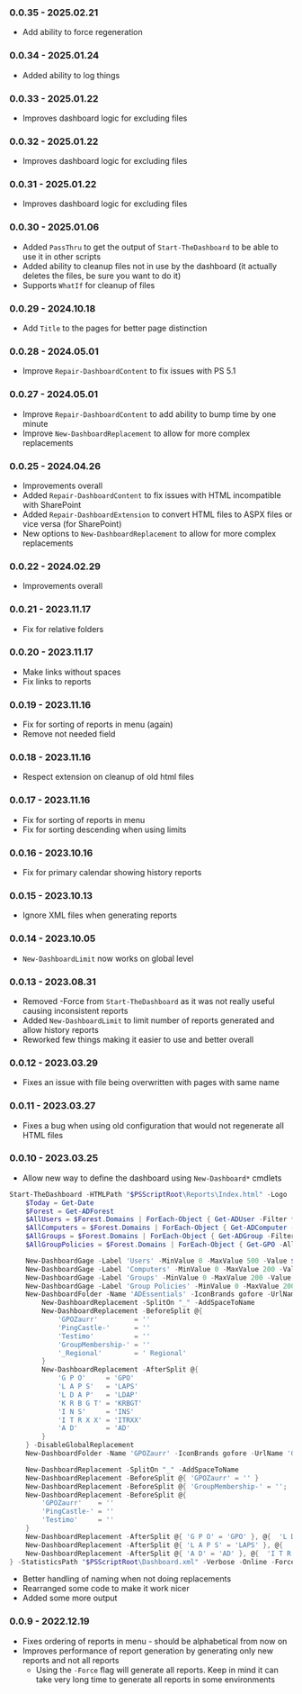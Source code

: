 ﻿### 0.0.35 - 2025.02.21
- Add ability to force regeneration

### 0.0.34 - 2025.01.24
- Added ability to log things

### 0.0.33 - 2025.01.22
- Improves dashboard logic for excluding files

### 0.0.32 - 2025.01.22
- Improves dashboard logic for excluding files

### 0.0.31 - 2025.01.22
- Improves dashboard logic for excluding files

### 0.0.30 - 2025.01.06
- Added `PassThru` to get the output of `Start-TheDashboard` to be able to use it in other scripts
- Added ability to cleanup files not in use by the dashboard (it actually deletes the files, be sure you want to do it)
- Supports `WhatIf` for cleanup of files

### 0.0.29 - 2024.10.18
- Add `Title` to the pages for better page distinction

### 0.0.28 - 2024.05.01
- Improve `Repair-DashboardContent` to fix issues with PS 5.1

### 0.0.27 - 2024.05.01
- Improve `Repair-DashboardContent` to add ability to bump time by one minute
- Improve `New-DashboardReplacement` to allow for more complex replacements

### 0.0.25 - 2024.04.26
- Improvements overall
- Added `Repair-DashboardContent` to fix issues with HTML incompatible with SharePoint
- Added `Repair-DashboardExtension` to convert HTML files to ASPX files or vice versa (for SharePoint)
- New options to `New-DashboardReplacement` to allow for more complex replacements

### 0.0.22 - 2024.02.29
- Improvements overall

### 0.0.21 - 2023.11.17
- Fix for relative folders

### 0.0.20 - 2023.11.17
- Make links without spaces
- Fix links to reports

### 0.0.19 - 2023.11.16
- Fix for sorting of reports in menu (again)
- Remove not needed field

### 0.0.18 - 2023.11.16
- Respect extension on cleanup of old html files

### 0.0.17 - 2023.11.16
- Fix for sorting of reports in menu
- Fix for sorting descending when using limits

### 0.0.16 - 2023.10.16
- Fix for primary calendar showing history reports

### 0.0.15 - 2023.10.13
- Ignore XML files when generating reports

### 0.0.14 - 2023.10.05
- `New-DashboardLimit` now works on global level

### 0.0.13 - 2023.08.31
- Removed -Force from `Start-TheDashboard` as it was not really useful causing inconsistent reports
- Added `New-DashboardLimit` to limit number of reports generated and allow history reports
- Reworked few things making it easier to use and better overall

### 0.0.12 - 2023.03.29
- Fixes an issue with file being overwritten with pages with same name

### 0.0.11 - 2023.03.27
- Fixes a bug when using old configuration that would not regenerate all HTML files

### 0.0.10 - 2023.03.25
- Allow new way to define the dashboard using `New-Dashboard*` cmdlets

```powershell
Start-TheDashboard -HTMLPath "$PSScriptRoot\Reports\Index.html" -Logo 'https://evotec.xyz/wp-content/uploads/2021/04/Logo-evotec-bb.png' -ShowHTML {
    $Today = Get-Date
    $Forest = Get-ADForest
    $AllUsers = $Forest.Domains | ForEach-Object { Get-ADUser -Filter * -Properties 'DistinguishedName' -Server $_ }
    $AllComputers = $Forest.Domains | ForEach-Object { Get-ADComputer -Filter * -Properties 'DistinguishedName' -Server $_ }
    $AllGroups = $Forest.Domains | ForEach-Object { Get-ADGroup -Filter * -Server $_ }
    $AllGroupPolicies = $Forest.Domains | ForEach-Object { Get-GPO -All -Domain $_ }

    New-DashboardGage -Label 'Users' -MinValue 0 -MaxValue 500 -Value $AllUsers.Count -Date $Today
    New-DashboardGage -Label 'Computers' -MinValue 0 -MaxValue 200 -Value $AllComputers.Count -Date $Today
    New-DashboardGage -Label 'Groups' -MinValue 0 -MaxValue 200 -Value $AllGroups.Count -Date $Today
    New-DashboardGage -Label 'Group Policies' -MinValue 0 -MaxValue 200 -Value $AllGroupPolicies.Count -Date $Today
    New-DashboardFolder -Name 'ADEssentials' -IconBrands gofore -UrlName 'ADEssentials' -Path $PSScriptRoot\Reports\ADEssentials {
        New-DashboardReplacement -SplitOn "_" -AddSpaceToName
        New-DashboardReplacement -BeforeSplit @{
            'GPOZaurr'         = ''
            'PingCastle-'      = ''
            'Testimo'          = ''
            'GroupMembership-' = ''
            '_Regional'        = ' Regional'
        }
        New-DashboardReplacement -AfterSplit @{
            'G P O'     = 'GPO'
            'L A P S'   = 'LAPS'
            'L D A P'   = 'LDAP'
            'K R B G T' = 'KRBGT'
            'I N S'     = 'INS'
            'I T R X X' = 'ITRXX'
            'A D'       = 'AD'
        }
    } -DisableGlobalReplacement
    New-DashboardFolder -Name 'GPOZaurr' -IconBrands gofore -UrlName 'GPOzaurr' -Path $PSScriptRoot\Reports\GPOZaurr

    New-DashboardReplacement -SplitOn "_" -AddSpaceToName
    New-DashboardReplacement -BeforeSplit @{ 'GPOZaurr' = '' }
    New-DashboardReplacement -BeforeSplit @{ 'GroupMembership-' = ''; '_Regional' = ' Regional' }
    New-DashboardReplacement -BeforeSplit @{
        'GPOZaurr'    = ''
        'PingCastle-' = ''
        'Testimo'     = ''
    }
    New-DashboardReplacement -AfterSplit @{ 'G P O' = 'GPO' }, @{  'L D A P' = 'LDAP' }
    New-DashboardReplacement -AfterSplit @{ 'L A P S' = 'LAPS' }, @{  'K R B G T' = 'KRBGT' }
    New-DashboardReplacement -AfterSplit @{ 'A D' = 'AD' }, @{  'I T R X X' = 'ITRXX' }, @{  'I N S' = 'INS' }
} -StatisticsPath "$PSScriptRoot\Dashboard.xml" -Verbose -Online -Force
```

- Better handling of naming when not doing replacements
- Rearranged some code to make it work nicer
- Added some more output

### 0.0.9 - 2022.12.19
- Fixes ordering of reports in menu - should be alphabetical from now on
- Improves performance of report generation by generating only new reports and not all reports
  - Using the `-Force` flag will generate all reports. Keep in mind it can take very long time to generate all reports in some environments